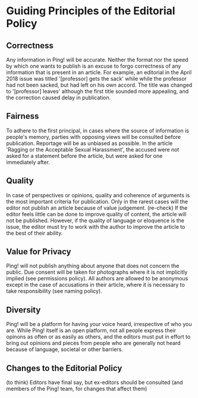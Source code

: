 # Guiding Principles of the Editorial Policy

## Correctness
Any information in Ping! will be accurate. Neither the format nor the speed by which one wants to publish is an excuse to forgo correctness of 
any information that is present in an article. For example, an editorial in the April 2018 issue was titled '[professor] gets the sack' while 
while the professor had not been sacked, but had left on his own accord. The title was changed to '[professor] leaves' although the first title
sounded more appealing, and the correction caused delay in publication.

## Fairness
To adhere to the first principal, in cases where the source of information is people's memory, parties with opposing views will be consulted before publication. 
Reportage will be as unbiased as possible. In the article 'Ragging or the Acceptable Sexual Harassment', the accused were not asked for a statement before the article, but were asked for one immediately after.

## Quality
In case of perspectives or opinions, quality and coherence of arguments is the most important criteria for publication. Only in the rarest cases will the editor not publish an article because of value judgement. (re-check)
If the editor feels little can 
be done to improve quality of content, the article will not be published. However, if the quality of language or eloquence is the issue, the editor must try to work with the author to improve the article to the best of their ability.

## Value for Privacy
Ping! will not publish anything about anyone that does not concern the public. Due consent will be taken for photographs where it is not implicitly implied (see permissions policy). All authors are allowed to be anonymous except in the case of accusations in their article, where it is necessary to take responsibility (see naming policy).

## Diversity
Ping! will be a platform for having your voice heard, irrespective of who you are. While Ping! itself is an open platform, not all people express their opinons as often or as easily as others, and the editors must put in effort to bring out opinions and pieces from people who are generally not heard because of language, societal or other barriers.

## Changes to the Editorial Policy
(to think) Editors have final say, but ex-editors should be consulted (and members of the Ping! team, for changes that affect them)

